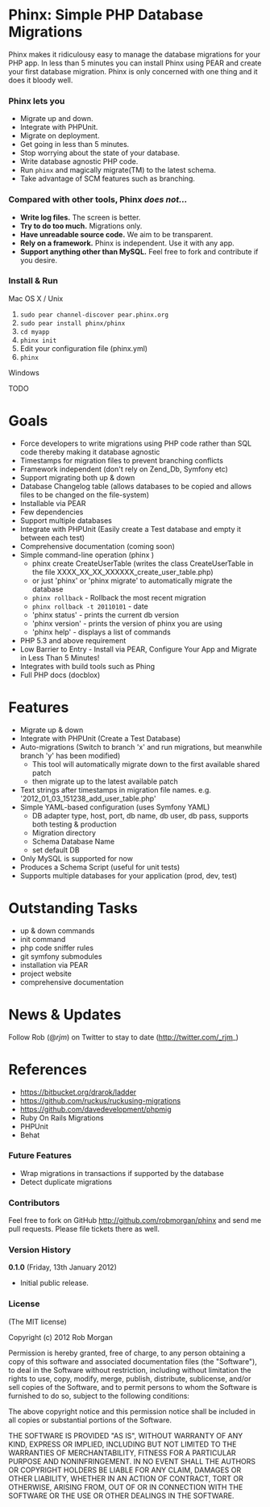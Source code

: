 # Phinx: Simple PHP Database Migrations

Phinx makes it ridiculousy easy to manage the database migrations for your PHP app. In less than 5 minutes you can install Phinx using PEAR and create your first database migration. Phinx is only concerned with one thing and it does it bloody well.

### Phinx lets you

* Migrate up and down.
* Integrate with PHPUnit.
* Migrate on deployment.
* Get going in less than 5 minutes.
* Stop worrying about the state of your database.
* Write database agnostic PHP code.
* Run `phinx` and magically migrate(TM) to the latest schema.
* Take advantage of SCM features such as branching.

### Compared with other tools, Phinx _does not…_

* **Write log files.** The screen is better.
* **Try to do too much.** Migrations only.
* **Have unreadable source code.** We aim to be transparent.
* **Rely on a framework.** Phinx is independent. Use it with any app.
* **Support anything other than MySQL.** Feel free to fork and contribute if you desire.

### Install & Run

Mac OS X / Unix

1. `sudo pear channel-discover pear.phinx.org`
1. `sudo pear install phinx/phinx`
1. `cd myapp`
1. `phinx init`
1. Edit your configuration file (phinx.yml)
1. `phinx`

Windows

TODO

Goals
=====

 * Force developers to write migrations using PHP code rather than SQL code thereby making it database agnostic
 * Timestamps for migration files to prevent branching conflicts
 * Framework independent (don't rely on Zend_Db, Symfony etc)
 * Support migrating both up & down
 * Database Changelog table (allows databases to be copied and allows files to be changed on the file-system)
 * Installable via PEAR
 * Few dependencies
 * Support multiple databases
 * Integrate with PHPUnit (Easily create a Test database and empty it between each test)
 * Comprehensive documentation (coming soon)
 * Simple command-line operation (phinx )
     - phinx create CreateUserTable (writes the class CreateUserTable in the file XXXX_XX_XX_XXXXXX_create_user_table.php)
    - or just 'phinx' or 'phinx migrate' to automatically migrate the database
    - `phinx rollback` - Rollback the most recent migration
    - `phinx rollback -t 20110101` - date
    - 'phinx status' - prints the current db version
    - 'phinx version' - prints the version of phinx you are using
    - 'phinx help' - displays a list of commands
 * PHP 5.3 and above requirement
 * Low Barrier to Entry - Install via PEAR, Configure Your App and Migrate in Less Than 5 Minutes!
 * Integrates with build tools such as Phing
 * Full PHP docs (docblox)

Features
========

 * Migrate up & down
 * Integrate with PHPUnit (Create a Test Database)
 * Auto-migrations (Switch to branch 'x' and run migrations, but meanwhile branch 'y' has been modified)
     - This tool will automatically migrate down to the first available shared patch
    - then migrate up to the latest available patch
 * Text strings after timestamps in migration file names. e.g. '2012_01_03_151238_add_user_table.php'
 * Simple YAML-based configuration (uses Symfony YAML)
     - DB adapter type, host, port, db name, db user, db pass, supports both testing & production
    - Migration directory
    - Schema Database Name
    - set default DB
 * Only MySQL is supported for now
 * Produces a Schema Script (useful for unit tests)
 * Supports multiple databases for your application (prod, dev, test)
 
Outstanding Tasks
=================

 * up & down commands
 * init command
 * php code sniffer rules
 * git symfony submodules
 * installation via PEAR
 * project website
 * comprehensive documentation
 
News & Updates
==============

Follow Rob (@_rjm_) on Twitter to stay to date (http://twitter.com/_rjm_)

References
==========
  * https://bitbucket.org/drarok/ladder
  * https://github.com/ruckus/ruckusing-migrations
  * https://github.com/davedevelopment/phpmig
  * Ruby On Rails Migrations
  * PHPUnit
  * Behat
  
### Future Features

 * Wrap migrations in transactions if supported by the database
 * Detect duplicate migrations

### Contributors

Feel free to fork on GitHub http://github.com/robmorgan/phinx and send me pull requests. Please file tickets there as well.

### Version History

**0.1.0** (Friday, 13th January 2012)

* Initial public release.
  
### License

(The MIT license)

Copyright (c) 2012 Rob Morgan

Permission is hereby granted, free of charge, to any person obtaining a copy of this software and associated documentation files (the "Software"), to deal in the Software without restriction, including without limitation the rights to use, copy, modify, merge, publish, distribute, sublicense, and/or sell copies of the Software, and to permit persons to whom the Software is furnished to do so, subject to the following conditions:

The above copyright notice and this permission notice shall be included in all copies or substantial portions of the Software.

THE SOFTWARE IS PROVIDED "AS IS", WITHOUT WARRANTY OF ANY KIND, EXPRESS OR IMPLIED, INCLUDING BUT NOT LIMITED TO THE WARRANTIES OF MERCHANTABILITY, FITNESS FOR A PARTICULAR PURPOSE AND NONINFRINGEMENT. IN NO EVENT SHALL THE AUTHORS OR COPYRIGHT HOLDERS BE LIABLE FOR ANY CLAIM, DAMAGES OR OTHER LIABILITY, WHETHER IN AN ACTION OF CONTRACT, TORT OR OTHERWISE, ARISING FROM, OUT OF OR IN CONNECTION WITH THE SOFTWARE OR THE USE OR OTHER DEALINGS IN THE SOFTWARE.